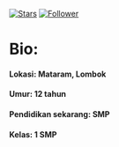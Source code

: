 
[![Stars](https://img.shields.io/github/stars/ggratisan?style=for-the-badge&color=blue)](https://github.com/ggratisan/) [![Follower](https://img.shields.io/github/followers/ggratisan?style=for-the-badge&color=red)](https://github.com/ggratisan/)

# Bio:

#### Lokasi: Mataram, Lombok
#### Umur: 12 tahun
#### Pendidikan sekarang: SMP
#### Kelas: 1 SMP
